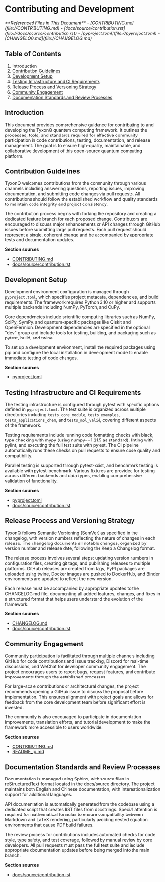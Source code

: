 # Contributing and Development

<cite>
**Referenced Files in This Document**   
- [CONTRIBUTING.md](file://CONTRIBUTING.md)
- [docs/source/contribution.rst](file://docs/source/contribution.rst)
- [pyproject.toml](file://pyproject.toml)
- [CHANGELOG.md](file://CHANGELOG.md)
</cite>

## Table of Contents
1. [Introduction](#introduction)
2. [Contribution Guidelines](#contribution-guidelines)
3. [Development Setup](#development-setup)
4. [Testing Infrastructure and CI Requirements](#testing-infrastructure-and-ci-requirements)
5. [Release Process and Versioning Strategy](#release-process-and-versioning-strategy)
6. [Community Engagement](#community-engagement)
7. [Documentation Standards and Review Processes](#documentation-standards-and-review-processes)

## Introduction
This document provides comprehensive guidance for contributing to and developing the TyxonQ quantum computing framework. It outlines the processes, tools, and standards required for effective community participation in code contributions, testing, documentation, and release management. The goal is to ensure high-quality, maintainable, and collaborative development of this open-source quantum computing platform.

## Contribution Guidelines

TyxonQ welcomes contributions from the community through various channels including answering questions, reporting issues, improving documentation, and submitting code changes via pull requests. All contributions should follow the established workflow and quality standards to maintain code integrity and project consistency.

The contribution process begins with forking the repository and creating a dedicated feature branch for each proposed change. Contributors are encouraged to discuss major enhancements or API changes through GitHub issues before submitting large pull requests. Each pull request should represent a single, coherent change and be accompanied by appropriate tests and documentation updates.

**Section sources**
- [CONTRIBUTING.md](file://CONTRIBUTING.md)
- [docs/source/contribution.rst](file://docs/source/contribution.rst)

## Development Setup

Development environment configuration is managed through `pyproject.toml`, which specifies project metadata, dependencies, and build requirements. The framework requires Python 3.10 or higher and supports multiple backends including NumPy, PyTorch, and CuPy.

Core dependencies include scientific computing libraries such as NumPy, SciPy, SymPy, and quantum-specific packages like Qiskit and OpenFermion. Development dependencies are specified in the optional "dev" group and include tools for testing, building, and packaging such as pytest, build, and twine.

To set up a development environment, install the required packages using pip and configure the local installation in development mode to enable immediate testing of code changes.

**Section sources**
- [pyproject.toml](file://pyproject.toml)

## Testing Infrastructure and CI Requirements

The testing infrastructure is configured through pytest with specific options defined in `pyproject.toml`. The test suite is organized across multiple directories including `tests_core_module`, `tests_examples`, `tests_applications_chem`, and `tests_mol_valid`, covering different aspects of the framework.

Testing requirements include running code formatting checks with black, type checking with mypy (using numpy==1.21.5 as standard), linting with pylint, and executing the full test suite with pytest. The CI pipeline automatically runs these checks on pull requests to ensure code quality and compatibility.

Parallel testing is supported through pytest-xdist, and benchmark testing is available with pytest-benchmark. Various fixtures are provided for testing across different backends and data types, enabling comprehensive validation of functionality.

**Section sources**
- [pyproject.toml](file://pyproject.toml)
- [docs/source/contribution.rst](file://docs/source/contribution.rst)

## Release Process and Versioning Strategy

TyxonQ follows Semantic Versioning (SemVer) as specified in the changelog, with version numbers reflecting the nature of changes in each release. The changelog documents all notable changes, organized by version number and release date, following the Keep a Changelog format.

The release process involves several steps: updating version numbers in configuration files, creating git tags, and publishing releases to multiple platforms. GitHub releases are created from tags, PyPI packages are uploaded using twine, Docker images are pushed to DockerHub, and Binder environments are updated to reflect the new version.

Each release must be accompanied by appropriate updates to the CHANGELOG.md file, documenting all added features, changes, and fixes in a structured format that helps users understand the evolution of the framework.

**Section sources**
- [CHANGELOG.md](file://CHANGELOG.md)
- [docs/source/contribution.rst](file://docs/source/contribution.rst)

## Community Engagement

Community participation is facilitated through multiple channels including GitHub for code contributions and issue tracking, Discord for real-time discussions, and WeChat for developer community engagement. The project encourages users to report bugs, request features, and contribute improvements through the established processes.

For large-scale contributions or architectural changes, the project recommends opening a GitHub issue to discuss the proposal before implementation. This ensures alignment with project goals and allows for feedback from the core development team before significant effort is invested.

The community is also encouraged to participate in documentation improvements, translation efforts, and tutorial development to make the framework more accessible to users worldwide.

**Section sources**
- [CONTRIBUTING.md](file://CONTRIBUTING.md)
- [README_jp.md](file://README_jp.md)

## Documentation Standards and Review Processes

Documentation is managed using Sphinx, with source files in reStructuredText format located in the docs/source directory. The project maintains both English and Chinese documentation, with internationalization support for additional languages.

API documentation is automatically generated from the codebase using a dedicated script that creates RST files from docstrings. Special attention is required for mathematical formulas to ensure compatibility between Markdown and LaTeX rendering, particularly avoiding nested equation environments that cause PDF build failures.

The review process for contributions includes automated checks for code style, type safety, and test coverage, followed by manual review by core developers. All pull requests must pass the full test suite and include appropriate documentation updates before being merged into the main branch.

**Section sources**
- [docs/source/contribution.rst](file://docs/source/contribution.rst)